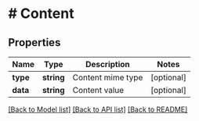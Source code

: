 # # Content

## Properties

Name | Type | Description | Notes
------------ | ------------- | ------------- | -------------
**type** | **string** | Content mime type | [optional] 
**data** | **string** | Content value | [optional] 

[[Back to Model list]](../../README.md#documentation-for-models) [[Back to API list]](../../README.md#documentation-for-api-endpoints) [[Back to README]](../../README.md)


